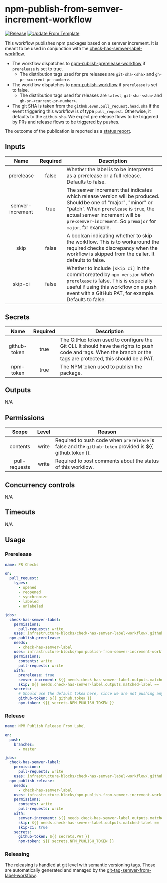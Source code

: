 # npm-publish-from-semver-increment-workflow
[![Release](https://github.com/infrastructure-blocks/npm-publish-from-semver-increment-workflow/actions/workflows/release.yml/badge.svg)](https://github.com/infrastructure-blocks/npm-publish-from-semver-increment-workflow/actions/workflows/release.yml)
[![Update From Template](https://github.com/infrastructure-blocks/npm-publish-from-semver-increment-workflow/actions/workflows/update-from-template.yml/badge.svg)](https://github.com/infrastructure-blocks/npm-publish-from-semver-increment-workflow/actions/workflows/update-from-template.yml)

This workflow publishes npm packages based on a semver increment. It is meant to be used in conjunction with the
[check-has-semver-label-workflow](https://github.com/infrastructure-blocks/check-has-semver-label-workflow).

- The workflow dispatches to
[npm-publish-prerelease-workflow](https://github.com/infrastructure-blocks/npm-publish-prerelease-workflow) if
`prerelease` is set to true.
  - The distribution tags used for pre releases are `git-sha-<sha>` and `gh-pr-<current-pr-number>`.  
- The workflow dispatches to [npm-publish-workflow](https://github.com/infrastructure-blocks/npm-publish-workflow) if
`prerelease` is set to false.
  - The distribution tags used for releases are `latest`, `git-sha-<sha>` and `gh-pr-<current-pr-number>`.
- The git SHA is taken from the `github.even.pull_request.head.sha` if the event triggering this workflow is of type
`pull_request`. Otherwise, it defaults to the `github.sha`. We expect pre release flows to be triggered by PRs and
release flows to be triggered by pushes.

The outcome of the publication is reported as a
[status report](https://github.com/infrastructure-blocks/status-report-action).

## Inputs

|       Name       | Required | Description                                                                                                                                                                                                                                                |
|:----------------:|:--------:|------------------------------------------------------------------------------------------------------------------------------------------------------------------------------------------------------------------------------------------------------------|
|    prerelease    |  false   | Whether the label is to be interpreted as a prerelease or a full release. Defaults to false.                                                                                                                                                               |
| semver-increment |   true   | The semver increment that indicates which release version will be produced. Should be one of "major", "minor" or "patch". When `prerelease` is `true`, the actual semver increment will be `pre<semver-increment`. So `premajor` for `major`, for example. |
|       skip       |  false   | A boolean indicating whether to skip the workflow. This is to workaround the required checks discrepancy when the workflow is skipped from the caller. It defaults to false.                                                                               |
|     skip-ci      |  false   | Whether to include `[skip ci]` in the commit created by `npm version` when `prerelease` is false. This is especially useful if using this workflow on a push event with a GitHub PAT, for example. Defaults to false.                                      |

## Secrets

|     Name     | Required | Description                                                                                                                                                       |
|:------------:|:--------:|-------------------------------------------------------------------------------------------------------------------------------------------------------------------|
| github-token |   true   | The GitHub token used to configure the Git CLI. It should have the rights to push code and tags. When the branch or the tags are protected, this should be a PAT. |
|  npm-token   |   true   | The NPM token used to publish the package.                                                                                                                        |

## Outputs

N/A

## Permissions

|     Scope     | Level | Reason                                                                                                   |
|:-------------:|:-----:|----------------------------------------------------------------------------------------------------------|
|   contents    | write | Required to push code when `prerelease` is false and the `github-token` provided is ${{ github.token }}. |
| pull-requests | write | Required to post comments about the status of this workflow.                                             |

## Concurrency controls

N/A

## Timeouts

N/A

## Usage

### Prerelease

```yaml
name: PR Checks

on:
  pull_request:
    types:
      - opened
      - reopened
      - synchronize
      - labeled
      - unlabeled

jobs:
  check-has-semver-label:
    permissions:
      pull-requests: write
    uses: infrastructure-blocks/check-has-semver-label-workflow/.github/workflows/workflow.yml@v1
  npm-publish-prerelease:
    needs:
      - check-has-semver-label
    uses: infrastructure-blocks/npm-publish-from-semver-increment-workflow/.github/workflows/workflow.yml@v3
    permissions:
      contents: write
      pull-requests: write
    with:
      prerelease: true
      semver-increment: ${{ needs.check-has-semver-label.outputs.matched-label }}
      skip: ${{ needs.check-has-semver-label.outputs.matched-label == 'no version' }}
    secrets:
      # Should use the default token here, since we are not pushing anything.
      github-token: ${{ github.token }}
      npm-token: ${{ secrets.NPM_PUBLISH_TOKEN }}
```

### Release

```yaml
name: NPM Publish Release From Label

on:
  push:
    branches:
      - master

jobs:
  check-has-semver-label:
    permissions:
      pull-requests: write
    uses: infrastructure-blocks/check-has-semver-label-workflow/.github/workflows/workflow.yml@v1
  npm-publish-release:
    needs:
      - check-has-semver-label
    uses: infrastructure-blocks/npm-publish-from-semver-increment-workflow/.github/workflows/workflow.yml@v3
    permissions:
      contents: write
      pull-requests: write
    with:
      semver-increment: ${{ needs.check-has-semver-label.outputs.matched-label }}
      skip: ${{ needs.check-has-semver-label.outputs.matched-label == 'no version' }}
      skip-ci: true
    secrets:
      github-token: ${{ secrets.PAT }}
      npm-token: ${{ secrets.NPM_PUBLISH_TOKEN }}
```

### Releasing

The releasing is handled at git level with semantic versioning tags. Those are automatically generated and managed
by the [git-tag-semver-from-label-workflow](https://github.com/infrastructure-blocks/git-tag-semver-from-label-workflow).
